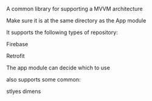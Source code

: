 A common library for supporting a MVVM architecture 

Make sure it is at the same directory as the App module

It supports the following types of repository:

Firebase

Retrofit

The app module can decide which to use

also supports some common:

stlyes
dimens
